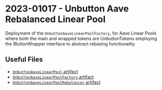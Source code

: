 # 2023-01017 - Unbutton Aave Rebalanced Linear Pool

Deployment of the `UnbuttonAaveLinearPoolFactory`, for Aave Linear Pools where both the main and wrapped tokens are UnbuttonTokens employing the IButtonWrapper interface to abstract rebasing functionality.

## Useful Files

- [`UnbuttonAaveLinearPool` artifact](./artifact/UnbuttonAaveLinearPool.json)
- [`UnbuttonAaveLinearPoolFactory` artifact](./artifact/UnbuttonAaveLinearPoolFactory.json)
- [`UnbuttonAaveLinearPoolRebalancer` artifact](./artifact/UnbuttonAaveLinearPoolRebalancer.json)
